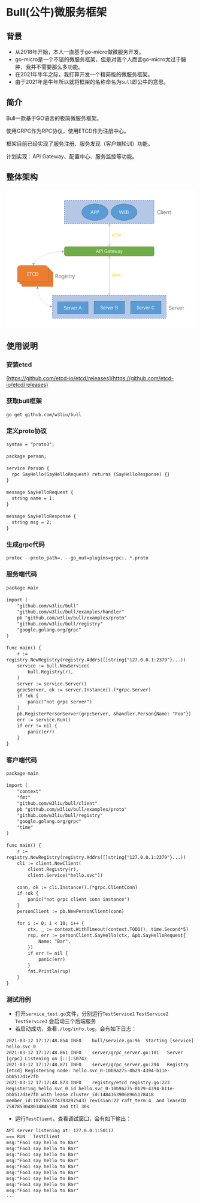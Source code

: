 # Bull(公牛)微服务框架
## 背景
* 从2018年开始，本人一直基于go-micro做微服务开发。
* go-micro是一个不错的微服务框架，但是对我个人而言go-micro太过于臃肿，我并不需要那么多功能。
* 在2021年牛年之际，我打算开发一个精简版的微服务框架。
* 由于2021年是牛年所以就将框架的名称命名为`bull`即公牛的意思。

## 简介
Bull一款基于GO语言的极简微服务框架。

使用GRPC作为RPC协议，使用ETCD作为注册中心。

框架目前已经实现了服务注册、服务发现（客户端轮训）功能。

计划实现：API Gateway、配置中心、服务监控等功能。

## 整体架构
![avatar](./docs/images/bull.png)

## 使用说明
### 安装etcd
[https://github.com/etcd-io/etcd/releases](https://github.com/etcd-io/etcd/releases)

### 获取bull框架
```text
go get github.com/w3liu/bull
```

### 定义proto协议
```text
syntax = "proto3";

package person;

service Person {
  rpc SayHello(SayHelloRequest) returns (SayHelloResponse) {}
}

message SayHelloRequest {
  string name = 1;
}

message SayHelloResponse {
  string msg = 2;
}
```

### 生成grpc代码
```text
protoc --proto_path=. --go_out=plugins=grpc:. *.proto
```

### 服务端代码
```text
package main

import (
	"github.com/w3liu/bull"
	"github.com/w3liu/bull/examples/handler"
	pb "github.com/w3liu/bull/examples/proto"
	"github.com/w3liu/bull/registry"
	"google.golang.org/grpc"
)

func main() {
	r := registry.NewRegistry(registry.Addrs([]string{"127.0.0.1:2379"}...))
	service := bull.NewService(
		bull.Registry(r),
	)
	server := service.Server()
	grpcServer, ok := server.Instance().(*grpc.Server)
	if !ok {
		panic("not grpc server")
	}
	pb.RegisterPersonServer(grpcServer, &handler.Person{Name: "Foo"})
	err := service.Run()
	if err != nil {
		panic(err)
	}
}
```

### 客户端代码
```text
package main

import (
	"context"
	"fmt"
	"github.com/w3liu/bull/client"
	pb "github.com/w3liu/bull/examples/proto"
	"github.com/w3liu/bull/registry"
	"google.golang.org/grpc"
	"time"
)

func main() {
	r := registry.NewRegistry(registry.Addrs([]string{"127.0.0.1:2379"}...))
	cli := client.NewClient(
		client.Registry(r),
		client.Service("hello.svc"))

	conn, ok := cli.Instance().(*grpc.ClientConn)
	if !ok {
		panic("not grpc client conn instance")
	}
	personClient := pb.NewPersonClient(conn)

	for i := 0; i < 10; i++ {
		ctx, _ := context.WithTimeout(context.TODO(), time.Second*5)
		rsp, err := personClient.SayHello(ctx, &pb.SayHelloRequest{
			Name: "Bar",
		})
		if err != nil {
			panic(err)
		}
		fmt.Println(rsp)
	}
}
```

### 测试用例
* 打开`service_test.go`文件，分别运行`TestService1` `TestService2` `TestService3` 会启动三个后端服务
* 若启动成功，查看`./log/info.log`，会有如下日志：
```text
2021-03-12 17:17:48.854	INFO	bull/service.go:96	Starting [service] hello.svc_0
2021-03-12 17:17:48.861	INFO	server/grpc_server.go:101	Server [grpc] Listening on [::]:50743
2021-03-12 17:17:48.871	INFO	server/grpc_server.go:294	Registry [etcd] Registering node: hello.svc_0-10b9a275-0b29-4394-b11e-bbb517d1e7fb
2021-03-12 17:17:48.873	INFO	registry/etcd_registry.go:223	Registering hello.svc_0 id hello.svc_0-10b9a275-0b29-4394-b11e-bbb517d1e7fb with lease cluster_id:14841639068965178418 member_id:10276657743932975437 revision:22 raft_term:4  and leaseID 7587853048034846508 and ttl 30s
```
* 运行`TestClient`，查看调试窗口，会有如下输出：
```text
API server listening at: 127.0.0.1:50117
=== RUN   TestClient
msg:"Foo1 say hello to Bar" 
msg:"Foo3 say hello to Bar" 
msg:"Foo1 say hello to Bar" 
msg:"Foo3 say hello to Bar" 
msg:"Foo1 say hello to Bar" 
msg:"Foo3 say hello to Bar" 
msg:"Foo1 say hello to Bar" 
msg:"Foo3 say hello to Bar" 
msg:"Foo1 say hello to Bar" 
···
```


